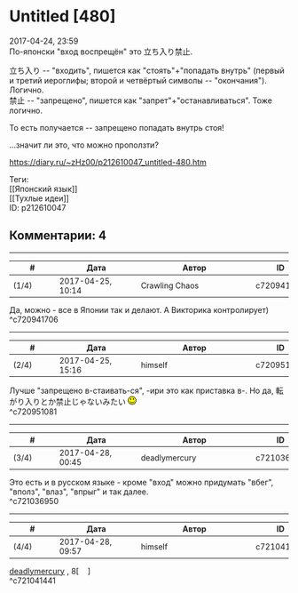 Untitled [480]
==============

  
2017-04-24, 23:59  
 По-японски "вход воспрещён" это 立ち入り禁止.   
   
 立ち入り -- "входить", пишется как "стоять"+"попадать внутрь" (первый и третий иероглифы; второй и четвёртый символы -- "окончания"). Логично.   
 禁止 -- "запрещено", пишется как "запрет"+"останавливаться". Тоже логично.   
   
 То есть получается -- запрещено попадать внутрь стоя!   
   
 ...значит ли это, что можно проползти?   
  
<https://diary.ru/~zHz00/p212610047_untitled-480.htm>  
  
Теги:  
[[Японский язык]]  
[[Тухлые идеи]]  
ID: p212610047  


Комментарии: 4
--------------

  


---



|         #         |              Дата              |                     Автор                     |           ID           |
| --- | --- | --- | --- |
| (1/4) | 2017-04-25, 10:14 | Crawling Chaos | c720941706 |

  
 Да, можно - все в Японии так и делают. А Викторика контролирует)   
 ^c720941706

---



|         #         |              Дата              |                     Автор                     |           ID           |
| --- | --- | --- | --- |
| (2/4) | 2017-04-25, 15:16 | himself | c720951081 |

  
 Лучше "запрещено в-стаивать-ся", -ири это как приставка в-. Но да, 転がり入りとか禁止じゃないみたい ![:)](pics/3.gif)   
 ^c720951081

---



|         #         |              Дата              |                     Автор                     |           ID           |
| --- | --- | --- | --- |
| (3/4) | 2017-04-28, 00:45 | deadlymercury | c721036950 |

  
 Это есть и в русском языке - кроме "вход" можно придумать "вбег", "вполз", "влаз", "впрыг" и так далее.   
 ^c721036950

---



|         #         |              Дата              |                     Автор                     |           ID           |
| --- | --- | --- | --- |
| (4/4) | 2017-04-28, 09:57 | himself | c721041441 |

  
  [deadlymercury](http://crazysupp.diary.ru "Записки безумного саппорта")  , 8[    ]   
 ^c721041441